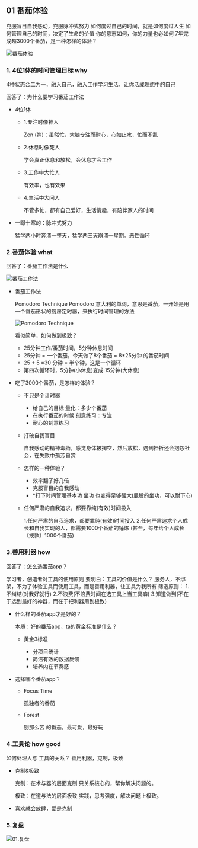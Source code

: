 ## 01 番茄体验

克服盲目自我感动，克服脉冲式努力
如何度过自己的时间，就是如何度过人生
如何管理自己的时间，决定了生命的价值
你的意志如何，你的力量也必如何
7年完成超3000个番茄，是一种怎样的体验？

![番茄体验](./media/01.00番茄体验大纲.jpg)


### 1. 4位1体的时间管理目标 why

4种状态合二为一，融入自己，融入工作学习生活，让你活成理想中的自己

回答了：为什么要学习番茄工作法

- 4位1体

	- 1.专注时像神人

	  Zen (禅)：虽然忙，大脑专注而耐心，心如止水，忙而不乱

	- 2.休息时像死人

	  学会真正休息和放松，会休息才会工作

	- 3.工作中大忙人

	  有效率，也有效果

	- 4.生活中大闲人　

	  不管多忙，都有自己爱好，生活情趣，有陪伴家人的时间

- 一曝十寒的：脉冲式努力

  猛学两小时奔溃一整天，猛学两三天崩溃一星期。恶性循环

### 2.番茄体验 what

回答了：番茄工作法是什么

![番茄工作法](./media/番茄工作法.jpg)

- 番茄工作法

  Pomodoro Technique
  Pomodoro 意大利的单词，意思是番茄，一开始是用一个番茄形状的厨房定时器，来执行时间管理的方法
  
  ![Pomodoro Technique](./media/Pomodoro.jpg)

  
  看似简单，如何做到极致？

	- 25分钟工作/番茄时间，5分钟休息时间
	- 25分钟 = 一个番茄，今天做了8个番茄 = 8*25分钟 的番茄时间
	- 25 + 5 =30 分钟 = 半个钟，这是一个循环
	- 第四次循环时，5分钟(小休息)变成 15分钟(大休息)

- 吃了3000个番茄，是怎样的体验？

	- 不只是个计时器

		- 给自己的目标 量化：多少个番茄
		- 在执行番茄的时候 刻意练习：专注
		- 耐心的刻意练习　　　

	- 打破自我盲目

	  自我感动的精神毒药，感觉身体被掏空，然后放松，遇到挫折还会抱怨社会，在失败中孤芳自赏

	- 怎样的一种体验？

		- 效率翻了好几倍
		- 克服盲目的自我感动
		- *打下时间管理基本功
		  坐功 也变得足够强大(屁股的坐功，可以耐下心)

	- 任何严肃的自我追求，都要靠纯(有效)时间投入

	  1.任何严肃的自我追求，都要靠纯(有效)时间投入
	  2.任何严肃追求个人成长和自我实现的人，都需要1000个番茄的锤炼
	  (甚至，每年给个人成长〔拨款〕1000个番茄)

### 3.善用利器 how

回答了：怎么选番茄app？

学习者，创造者对工具的使用原则
要明白：工具的价值是什么？
服务人，不绑架，不为了体验工具而使用工具，而是善用利器，让工具为我所有
筛选原则：
1.不纠结(对我好就行)
2.不浪费(不浪费时间在选工具上当工具癖)
3.知道做到(不在于选到最好的神器，而在于把利器用到极致)

- 什么样的番茄app才是好的？

  本质：好的番茄app，ta的黄金标准是什么？

	- 黄金3标准

		- 分项目统计
		- 简洁有效的数据反馈
		- 培养内在节奏感

- 选择哪个番茄app？

	- Focus Time

	  孤独者的番茄

	- Forest

	  别那么苦  的番茄，最可爱，最好玩

### 4.工具论 how good


如何处理人与 工具的关系？
善用利器，克制，极致

- 克制&极致

  克制：在术与器的层面克制
  只关系核心的，帮你解决问题的。
  
  极致：在道与法的层面极致
  实践，思考强度，解决问题上极致。

- 喜欢就会放肆，爱是克制

### 5.复盘


![01.复盘](./media/01.复盘.jpg)


